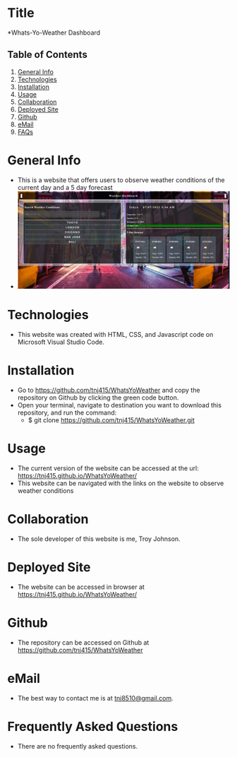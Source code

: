 # Title
*Whats-Yo-Weather Dashboard

## Table of Contents
1. [General Info](#general-info)
2. [Technologies](#technologies)
3. [Installation](#installation)
4. [Usage](#usage)
5. [Collaboration](#collaboration)
6. [Deployed Site](#deployed-site)
7. [Github](#github)
8. [eMail](#email)
9. [FAQs](#faqs)

# General Info
* This is a website that offers users to observe weather conditions of the current day and a 5 day forecast
* ![Image text](./assets/images/weatherAPIscreenShot.PNG)

# Technologies
* This website was created with HTML, CSS, and Javascript code on Microsoft Visual Studio Code.

# Installation
* Go to https://github.com/tnj415/WhatsYoWeather and copy the repository on Github by clicking the green code button.
* Open your terminal, navigate to destination you want to download this repository, and run the command:
    * $ git clone https://github.com/tnj415/WhatsYoWeather.git

# Usage
* The current version of the website can be accessed at the url: https://tnj415.github.io/WhatsYoWeather/
* This website can be navigated with the links on the website to observe weather conditions

# Collaboration
* The sole developer of this website is me, Troy Johnson.

# Deployed Site
* The website can be accessed in browser at https://tnj415.github.io/WhatsYoWeather/

# Github
* The repository can be accessed on Github at https://github.com/tnj415/WhatsYoWeather

# eMail
* The best way to contact me is at tnj8510@gmail.com.

# Frequently Asked Questions
* There are no frequently asked questions.
